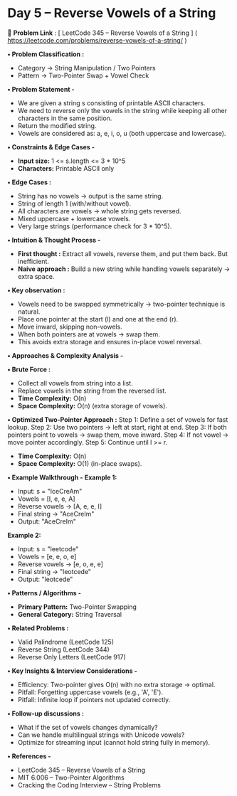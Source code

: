 # Day 5 – Reverse Vowels of a String
🔗 **Problem Link** : [ LeetCode 345 – Reverse Vowels of a String ]
( https://leetcode.com/problems/reverse-vowels-of-a-string/ )

**• Problem Classification :**
*  Category → String Manipulation / Two Pointers
*  Pattern → Two-Pointer Swap + Vowel Check

**• Problem Statement -**
*  We are given a string s consisting of printable ASCII characters.
*  We need to reverse only the vowels in the string while keeping all other characters in the same position.
*  Return the modified string.
*  Vowels are considered as: a, e, i, o, u (both uppercase and lowercase).

**• Constraints & Edge Cases -**
* **Input size:** 1 <= s.length <= 3 * 10^5
* **Characters:** Printable ASCII only

**• Edge Cases :**
* String has no vowels → output is the same string.
* String of length 1 (with/without vowel).
* All characters are vowels → whole string gets reversed.
* Mixed uppercase + lowercase vowels.
* Very large strings (performance check for 3 * 10^5).

**• Intuition & Thought Process -**
* **First thought :** Extract all vowels, reverse them, and put them back. But inefficient.
* **Naive approach :** Build a new string while handling vowels separately → extra space.

**• Key observation :**
* Vowels need to be swapped symmetrically → two-pointer technique is natural.
* Place one pointer at the start (l) and one at the end (r).
* Move inward, skipping non-vowels.
* When both pointers are at vowels → swap them.
* This avoids extra storage and ensures in-place vowel reversal.

**• Approaches & Complexity Analysis -**

**• Brute Force :**
* Collect all vowels from string into a list.
* Replace vowels in the string from the reversed list.
* **Time Complexity:** O(n)
* **Space Complexity:** O(n) (extra storage of vowels).

**• Optimized Two-Pointer Approach :**
Step 1: Define a set of vowels for fast lookup.
Step 2: Use two pointers → left at start, right at end.
Step 3: If both pointers point to vowels → swap them, move inward.
Step 4: If not vowel → move pointer accordingly.
Step 5: Continue until l >= r.
* **Time Complexity:** O(n)
* **Space Complexity:** O(1) (in-place swaps).

**• Example Walkthrough -**
**Example 1:**
* Input: s = "IceCreAm"
* Vowels = [I, e, e, A]
* Reverse vowels → [A, e, e, I]
* Final string → "AceCreIm"
* Output: "AceCreIm"

**Example 2:**
* Input: s = "leetcode"
* Vowels = [e, e, o, e]
* Reverse vowels → [e, o, e, e]
* Final string → "leotcede"
* Output: "leotcede"

**• Patterns / Algorithms -**
* **Primary Pattern:** Two-Pointer Swapping
* **General Category:** String Traversal

**• Related Problems :**
* Valid Palindrome (LeetCode 125)
* Reverse String (LeetCode 344)
* Reverse Only Letters (LeetCode 917)

**• Key Insights & Interview Considerations -**
* Efficiency: Two-pointer gives O(n) with no extra storage → optimal.
* Pitfall: Forgetting uppercase vowels (e.g., 'A', 'E').
* Pitfall: Infinite loop if pointers not updated correctly.

**• Follow-up discussions :**
* What if the set of vowels changes dynamically?
* Can we handle multilingual strings with Unicode vowels?
* Optimize for streaming input (cannot hold string fully in memory).

**• References -**
* LeetCode 345 – Reverse Vowels of a String
* MIT 6.006 – Two-Pointer Algorithms
* Cracking the Coding Interview – String Problems